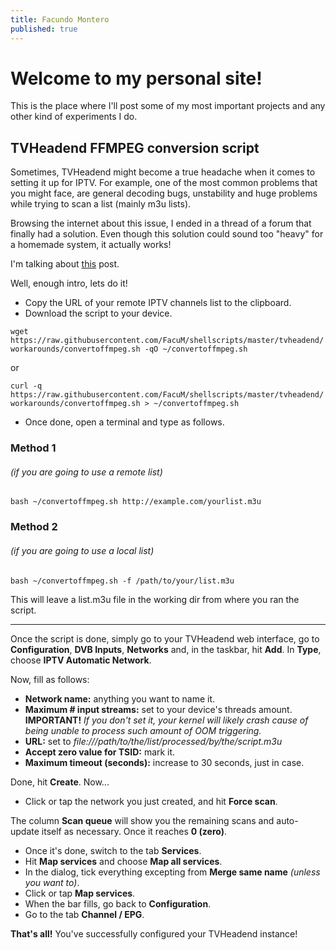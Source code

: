 ```yaml
---
title: Facundo Montero
published: true
---
```


# Welcome to my personal site!

This is the place where I'll post some of my most important projects and any other kind of experiments I do.

## TVHeadend FFMPEG conversion script

Sometimes, TVHeadend might become a true headache when it comes to setting it up for IPTV. For example, one of the most common problems that you might face, are general decoding bugs, unstability and huge problems while trying to scan a list (mainly m3u lists).

Browsing the internet about this issue, I ended in a thread of a forum that finally had a solution. Even though this solution could sound too "heavy" for a homemade system, it actually works!

I'm talking about [this](https://tvheadend.org/boards/5/topics/22969?r=22972#message-22972) post.

Well, enough intro, lets do it!

- Copy the URL of your remote IPTV channels list to the clipboard.
- Download the script to your device.

`wget https://raw.githubusercontent.com/FacuM/shellscripts/master/tvheadend/workarounds/convertoffmpeg.sh -qO ~/convertoffmpeg.sh`

or

`curl -q https://raw.githubusercontent.com/FacuM/shellscripts/master/tvheadend/workarounds/convertoffmpeg.sh > ~/convertoffmpeg.sh`

- Once done, open a terminal and type as follows.

### Method 1

###### (if you are going to use a remote list)

`bash ~/convertoffmpeg.sh http://example.com/yourlist.m3u`

### Method 2

###### (if you are going to use a local list)

`bash ~/convertoffmpeg.sh -f /path/to/your/list.m3u`

This will leave a list.m3u file in the working dir from where you ran the script.

---

Once the script is done, simply go to your TVHeadend web interface, go to **Configuration**, **DVB Inputs**, **Networks** and, in the taskbar, hit **Add**. In **Type**, choose **IPTV Automatic Network**.

Now, fill as follows:

- **Network name:** anything you want to name it.
- **Maximum # input streams:** set to your device's threads amount. **IMPORTANT!** *If you don't set it, your kernel will likely crash cause of being unable to process such amount of OOM triggering.*
- **URL:** set to *file:///path/to/the/list/processed/by/the/script.m3u*
- **Accept zero value for TSID:** mark it.
- **Maximum timeout (seconds):** increase to 30 seconds, just in case.

Done, hit **Create**. Now...

- Click or tap the network you just created, and hit **Force scan**. 

The column **Scan queue** will show you the remaining scans and auto-update itself as necessary. Once it reaches **0 (zero)**.

- Once it's done, switch to the tab **Services**.
- Hit **Map services** and choose **Map all services**.
- In the dialog, tick everything excepting from **Merge same name** *(unless you want to)*.
- Click or tap **Map services**.
- When the bar fills, go back to **Configuration**.
- Go to the tab **Channel / EPG**.

**That's all!** You've successfully configured your TVHeadend instance!
